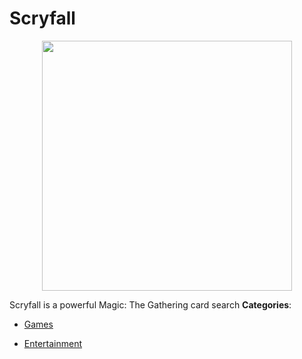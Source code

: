 # Scryfall

<p align="center">
    <img width="400" src="https://raw.githubusercontent.com/awesome-apis/awesome-apis/apis/scryfall/logo_256x256.png" />
</p>


Scryfall is a powerful Magic: The Gathering card search
**Categories**:

- [Games](https://github/awesome-apis/awesome-apis#games)

- [Entertainment](https://github/awesome-apis/awesome-apis#entertainment)



